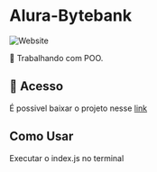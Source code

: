 # Alura-Bytebank

![Website](https://img.shields.io/website?down_color=lightgrey&style=flat-square&logo=appveyor&down_message=offline&label=STATUS&logo=STATUS&style=for-the-badge&up_message=FINALIZADO&url=https%3A%2F%2Fshields.io)

:book: Trabalhando com POO.

## 📁 Acesso
É possivel baixar o projeto nesse <a href="">link</a>

## Como Usar
Executar o index.js no terminal
